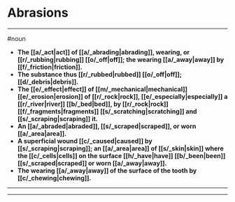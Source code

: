 # Abrasions
---
#noun
- **The [[a/_act|act]] of [[a/_abrading|abrading]], wearing, or [[r/_rubbing|rubbing]] [[o/_off|off]]; the wearing [[a/_away|away]] by [[f/_friction|friction]].**
- **The substance thus [[r/_rubbed|rubbed]] [[o/_off|off]]; [[d/_debris|debris]].**
- **The [[e/_effect|effect]] of [[m/_mechanical|mechanical]] [[e/_erosion|erosion]] of [[r/_rock|rock]], [[e/_especially|especially]] a [[r/_river|river]] [[b/_bed|bed]], by [[r/_rock|rock]] [[f/_fragments|fragments]] [[s/_scratching|scratching]] and [[s/_scraping|scraping]] it.**
- **An [[a/_abraded|abraded]], [[s/_scraped|scraped]], or worn [[a/_area|area]].**
- **A superficial wound [[c/_caused|caused]] by [[s/_scraping|scraping]]; an [[a/_area|area]] of [[s/_skin|skin]] where the [[c/_cells|cells]] on the surface [[h/_have|have]] [[b/_been|been]] [[s/_scraped|scraped]] or worn [[a/_away|away]].**
- **The wearing [[a/_away|away]] of the surface of the tooth by [[c/_chewing|chewing]].**
---
---
